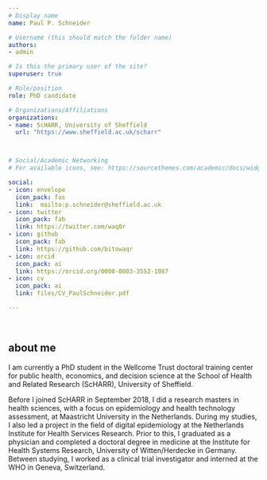 ```yaml
---
# Display name
name: Paul P. Schneider

# Username (this should match the folder name)
authors:
- admin

# Is this the primary user of the site?
superuser: true

# Role/position
role: PhD candidate

# Organizations/Affiliations
organizations:
- name: ScHARR, University of Sheffield
  url: "https://www.sheffield.ac.uk/scharr"



# Social/Academic Networking
# For available icons, see: https://sourcethemes.com/academic/docs/widgets/#icons

social:
- icon: envelope
  icon_pack: fas
  link:  mailto:p.schneider@sheffield.ac.uk
- icon: twitter
  icon_pack: fab
  link: https://twitter.com/waq0r
- icon: github
  icon_pack: fab
  link: https://github.com/bitowaqr
- icon: orcid
  icon_pack: ai
  link: https://orcid.org/0000-0003-3552-1087
- icon: cv
  icon_pack: ai
  link: files/CV_PaulSchneider.pdf

---
```

<br>

## about me

I am currently a PhD student in the Wellcome Trust doctoral training center for public health, economics, and decision science at the School of Health and Related Research (ScHARR), University of Sheffield.

Before I joined ScHARR in September 2018, I did a research masters in health sciences, with a focus on epidemiology and health technology assessment, at Maastricht University in the Netherlands. During my studies, I also led a project in the field of digital epidemiology at the Netherlands Institute for Health Services Research. Prior to this, I graduated as a physician and completed a doctoral degree in medicine at the Institute for Health Systems Research, University of Witten/Herdecke in Germany. Between studying, I worked as a clinical trial investigator and interned at the WHO in Geneva, Switzerland.

